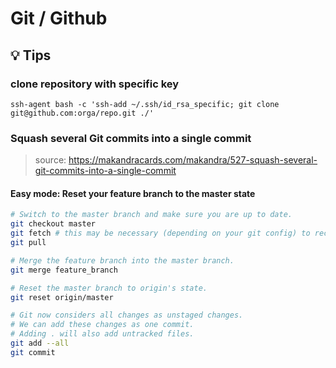 # Git / Github

## :bulb: Tips

### clone repository with specific key

`ssh-agent bash -c 'ssh-add ~/.ssh/id_rsa_specific; git clone git@github.com:orga/repo.git ./'`

### Squash several Git commits into a single commit
> source: https://makandracards.com/makandra/527-squash-several-git-commits-into-a-single-commit

#### Easy mode: Reset your feature branch to the master state

```bash
# Switch to the master branch and make sure you are up to date.
git checkout master
git fetch # this may be necessary (depending on your git config) to receive updates on origin/master
git pull

# Merge the feature branch into the master branch.
git merge feature_branch

# Reset the master branch to origin's state.
git reset origin/master

# Git now considers all changes as unstaged changes.
# We can add these changes as one commit.
# Adding . will also add untracked files.
git add --all
git commit
```

